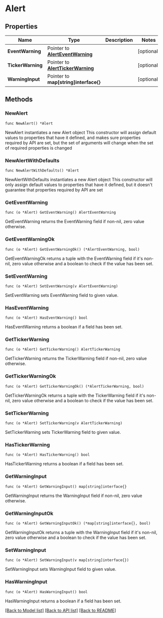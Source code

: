 # Alert

## Properties

Name | Type | Description | Notes
------------ | ------------- | ------------- | -------------
**EventWarning** | Pointer to [**AlertEventWarning**](Alert_eventWarning.md) |  | [optional] 
**TickerWarning** | Pointer to [**AlertTickerWarning**](Alert_tickerWarning.md) |  | [optional] 
**WarningInput** | Pointer to **map[string]interface{}** |  | [optional] 

## Methods

### NewAlert

`func NewAlert() *Alert`

NewAlert instantiates a new Alert object
This constructor will assign default values to properties that have it defined,
and makes sure properties required by API are set, but the set of arguments
will change when the set of required properties is changed

### NewAlertWithDefaults

`func NewAlertWithDefaults() *Alert`

NewAlertWithDefaults instantiates a new Alert object
This constructor will only assign default values to properties that have it defined,
but it doesn't guarantee that properties required by API are set

### GetEventWarning

`func (o *Alert) GetEventWarning() AlertEventWarning`

GetEventWarning returns the EventWarning field if non-nil, zero value otherwise.

### GetEventWarningOk

`func (o *Alert) GetEventWarningOk() (*AlertEventWarning, bool)`

GetEventWarningOk returns a tuple with the EventWarning field if it's non-nil, zero value otherwise
and a boolean to check if the value has been set.

### SetEventWarning

`func (o *Alert) SetEventWarning(v AlertEventWarning)`

SetEventWarning sets EventWarning field to given value.

### HasEventWarning

`func (o *Alert) HasEventWarning() bool`

HasEventWarning returns a boolean if a field has been set.

### GetTickerWarning

`func (o *Alert) GetTickerWarning() AlertTickerWarning`

GetTickerWarning returns the TickerWarning field if non-nil, zero value otherwise.

### GetTickerWarningOk

`func (o *Alert) GetTickerWarningOk() (*AlertTickerWarning, bool)`

GetTickerWarningOk returns a tuple with the TickerWarning field if it's non-nil, zero value otherwise
and a boolean to check if the value has been set.

### SetTickerWarning

`func (o *Alert) SetTickerWarning(v AlertTickerWarning)`

SetTickerWarning sets TickerWarning field to given value.

### HasTickerWarning

`func (o *Alert) HasTickerWarning() bool`

HasTickerWarning returns a boolean if a field has been set.

### GetWarningInput

`func (o *Alert) GetWarningInput() map[string]interface{}`

GetWarningInput returns the WarningInput field if non-nil, zero value otherwise.

### GetWarningInputOk

`func (o *Alert) GetWarningInputOk() (*map[string]interface{}, bool)`

GetWarningInputOk returns a tuple with the WarningInput field if it's non-nil, zero value otherwise
and a boolean to check if the value has been set.

### SetWarningInput

`func (o *Alert) SetWarningInput(v map[string]interface{})`

SetWarningInput sets WarningInput field to given value.

### HasWarningInput

`func (o *Alert) HasWarningInput() bool`

HasWarningInput returns a boolean if a field has been set.


[[Back to Model list]](../README.md#documentation-for-models) [[Back to API list]](../README.md#documentation-for-api-endpoints) [[Back to README]](../README.md)


